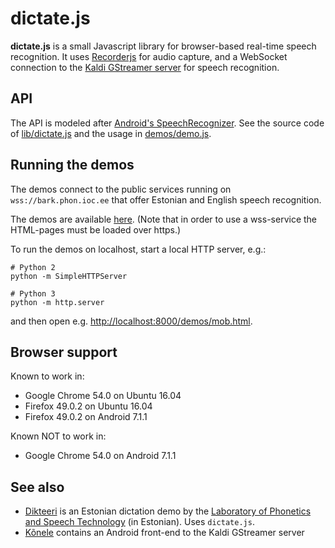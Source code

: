 dictate.js
==========

__dictate.js__ is a small Javascript library for browser-based real-time speech recognition.
It uses [Recorderjs](https://github.com/mattdiamond/Recorderjs) for audio capture,
and a WebSocket connection to the
[Kaldi GStreamer server](https://github.com/alumae/kaldi-gstreamer-server) for speech recognition.

API
---

The API is modeled after [Android's SpeechRecognizer](http://developer.android.com/reference/android/speech/SpeechRecognizer.html).
See the source code of [lib/dictate.js](lib/dictate.js) and
the usage in [demos/demo.js](demos/demo.js).

Running the demos
-----------------

The demos connect to the public services running on `wss://bark.phon.ioc.ee`
that offer Estonian and English speech recognition.

The demos are available [here](https://kaljurand.github.io/dictate.js/).
(Note that in order to use a wss-service the HTML-pages must be loaded over https.)

To run the demos on localhost, start a local HTTP server, e.g.:

    # Python 2
    python -m SimpleHTTPServer

    # Python 3
    python -m http.server

and then open e.g. <http://localhost:8000/demos/mob.html>.

Browser support
---------------

Known to work in:

- Google Chrome 54.0 on Ubuntu 16.04
- Firefox 49.0.2 on Ubuntu 16.04
- Firefox 49.0.2 on Android 7.1.1

Known NOT to work in:

- Google Chrome 54.0 on Android 7.1.1

See also
--------

- [Dikteeri](https://bark.phon.ioc.ee/dikteeri/) is an Estonian dictation demo by the [Laboratory of Phonetics and Speech Technology](https://phon.ioc.ee/dokuwiki/doku.php?id=start.en) (in Estonian). Uses `dictate.js`.
- [Kõnele](https://github.com/Kaljurand/K6nele) contains an Android front-end to the Kaldi GStreamer server
